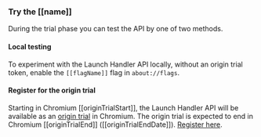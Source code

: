 ### Try the [[name]]

During the trial phase you can test the API by one of two methods.

#### Local testing

To experiment with the Launch Handler API locally, without an origin trial token, enable the `[[flagName]]` flag in `about://flags`.

#### Register for the origin trial

Starting in Chromium [[originTrialStart]], the Launch Handler API will be available as an [origin trial](/docs/web-platform/origin-trials/) in Chromium. The origin trial is expected to end in Chromium [[originTrialEnd]] ([[originTrialEndDate]]). [Register here](https://developers.chrome.com/origintrials/#/trials/active).